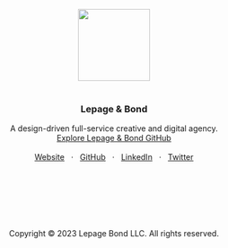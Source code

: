 <p align="center">
  <a href=#>
    <img src="https://user-images.githubusercontent.com/1711854/220379192-61c06a32-7bcf-4ccc-b893-da3865e53967.png" width="128">
  </a>
  <br/>
  <br/>
</p>

<h3 align="center">Lepage & Bond</h3>

<p align="center">
  A design-driven full-service creative and digital agency.
  <br/>
  <a href="https://github.com/lepagebond">Explore Lepage & Bond GitHub</a>
  <br/>
  <br/>
  <a href="https://lepagebond.com">Website</a>
  &nbsp; · &nbsp;
  <a href="https://github.com/lepagebond">GitHub</a>
  &nbsp; · &nbsp;
  <a href="https://www.linkedin.com/company/lepagebond">LinkedIn</a>
  &nbsp; · &nbsp;
  <a href="https://twitter.com/lepagebond">Twitter</a>
  <br/>
  <br/>
  <br/>
  <br/>
  <br/>
  <br/>
  <br/>
  <br/>
    Copyright © 2023 Lepage Bond LLC. All rights reserved.
  </p>
</p>


<br/>

